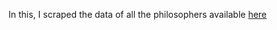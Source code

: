 In this, I scraped the data of all the philosophers available [here](https://www.britannica.com/topic/list-of-philosophers-2027173#ref327483)
